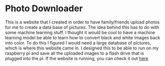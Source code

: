 # Photo Downloader
 This is a website that I created in order to have family/friends upload photos for me to create a data base of pictures.
 The idea behind this has to do with some machine learning stuff.
 I thought it would be cool to have a machine learning model be able to learn how to convert black and white images back into color.
 To do this I figured I would need a large database of pictures, which is where this website came in.
 I designed this to be able to run on my raspberry pi and save all the uploaded images to a flash drive that is plugged into the pi.
 If the website is running, you can check it out [here](http://chris-blueberrypi.ddns.net:725/)
